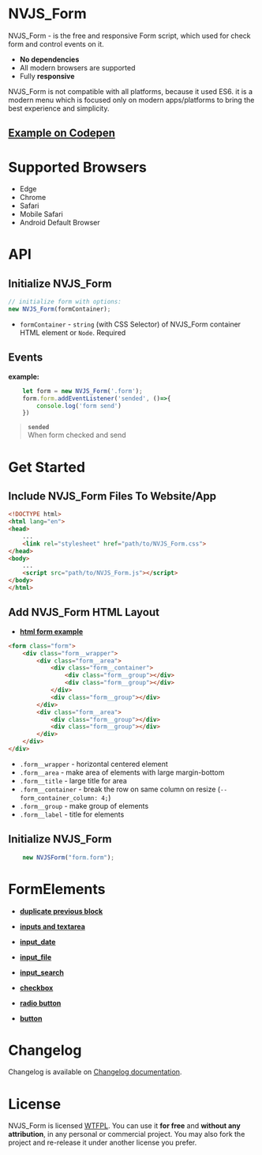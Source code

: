 NVJS_Form
==========

NVJS_Form - is the free and responsive Form script, which used for check form and control events on it.

- **No dependencies**
- All modern browsers are supported
- Fully **responsive**

NVJS_Form is not compatible with all platforms, because it used ES6. it is a modern menu which is focused only on modern apps/platforms to bring the best experience and simplicity.

## [Example on Codepen](https://codepen.io/r0mzes/pen/rqLQRq)

<!-- _Read documentation in other languages:_
[_Русский_](documentation/README.ru-Ru.md) -->

# Supported Browsers

- Edge
- Chrome
- Safari
- Mobile Safari
- Android Default Browser

# API

## Initialize NVJS_Form

``` js
// initialize form with options:
new NVJS_Form(formContainer);
```

- `formContainer` - `string` (with CSS Selector) of NVJS_Form container HTML element or `Node`. Required

## Events

**example:**
``` js
    let form = new NVJS_Form('.form');
    form.form.addEventListener('sended', ()=>{
        console.log('form send')
    })
```

> **`sended`** \
> When form checked and send

# Get Started

## Include NVJS_Form Files To Website/App

```html
<!DOCTYPE html>
<html lang="en">
<head>
    ...
    <link rel="stylesheet" href="path/to/NVJS_Form.css">
</head>
<body>
    ...
    <script src="path/to/NVJS_Form.js"></script>
</body>
</html>
```


## Add NVJS_Form HTML Layout

- **[html form example](documentation/form_example.md)**

```html
<form class="form">
    <div class="form__wrapper">
        <div class="form__area">
            <div class="form__container">
                <div class="form__group"></div>
                <div class="form__group"></div>
            </div>
            <div class="form__group"></div>
        </div>
        <div class="form__area">
            <div class="form__group"></div>
            <div class="form__group"></div>
        </div>
    </div>
</div>
```

- `.form__wrapper` - horizontal centered element
- `.form__area` - make area of elements with large margin-bottom
- `.form__title` - large title for area
- `.form__container` - break the row on same column on resize (`--form_container_column: 4;`)
- `.form__group` - make group of elements
- `.form__label` - title for elements

## Initialize NVJS_Form

```js
    new NVJSForm("form.form");
```


# FormElements

- **[duplicate previous block](documentation/duplicate_previous_block.md)**
- **[inputs and textarea](documentation/inputs_and_textarea.md)**
- **[input_date](documentation/input_date.md)**
- **[input_file](documentation/input_file.md)**
- **[input_search](documentation/input_search.md)**

- **[checkbox](documentation/checkbox.md)**
- **[radio button](documentation/radio_button.md)**

- **[button](documentation/button.md)**

# Changelog

Changelog is available on [Changelog documentation](documentation/changelog.md).


# License

 NVJS_Form is licensed [WTFPL](http://www.wtfpl.net/about/). You can use it **for free** and **without any attribution**, in any personal or commercial project. You may also fork the project and re-release it under another license you prefer.
